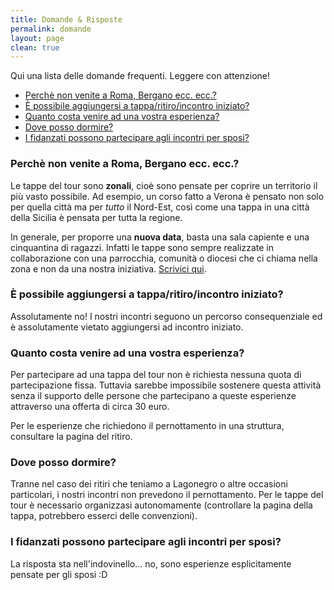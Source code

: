 ```yaml
---
title: Domande & Risposte
permalink: domande
layout: page
clean: true
---
```


<div class="small-text">
Qui una lista delle domande frequenti. Leggere con attenzione!
</div>

- [Perchè non venite a Roma, Bergano ecc. ecc.?](#non-venite)
- [È possibile aggiungersi a tappa/ritiro/incontro iniziato?](#aggiungersi)
- [Quanto costa venire ad una vostra esperienza?](#costa)
- [Dove posso dormire?](#dormire)
- [I fidanzati possono partecipare agli incontri per sposi?](#fidanzati)


<a name="non-venite"></a>
### Perchè non venite a Roma, Bergano ecc. ecc.?

Le tappe del tour sono **zonali**, cioè sono pensate per coprire un territorio il più vasto possibile. Ad esempio, un corso fatto a Verona è pensato non solo per quella città ma per *tutto* il Nord-Est, così come una tappa in una città della Sicilia è pensata per tutta la regione.

In generale, per proporre una **nuova data**, basta una sala capiente e una cinquantina di ragazzi. Infatti le tappe sono sempre realizzate in collaborazione con una parrocchia, comunità o diocesi che ci chiama nella zona e non da una nostra iniziativa. [Scrivici qui](scrivici).


<a name="aggiungersi"></a>
### È possibile aggiungersi a tappa/ritiro/incontro iniziato?

Assolutamente no! I nostri incontri seguono un percorso consequenziale ed è assolutamente vietato aggiungersi ad incontro iniziato. 


<a name="costa"></a>
### Quanto costa venire ad una vostra esperienza?

Per partecipare ad una tappa del tour non è richiesta nessuna quota di partecipazione fissa. Tuttavia sarebbe impossibile sostenere questa attività senza il supporto delle persone che partecipano a queste esperienze attraverso una offerta di circa 30 euro.

Per le esperienze che richiedono il pernottamento in una struttura, consultare la pagina del ritiro.


<a name="dormire"></a>
### Dove posso dormire?

Tranne nel caso dei ritiri che teniamo a Lagonegro o altre occasioni particolari, i nostri incontri non prevedono il pernottamento. Per le tappe del tour è necessario organizzasi autonomamente (controllare la pagina della tappa, potrebbero esserci delle convenzioni).


<a name="fidanzati"></a>
### I fidanzati possono partecipare agli incontri per sposi?

La risposta sta nell'indovinello... no, sono esperienze esplicitamente pensate per gli sposi :D
